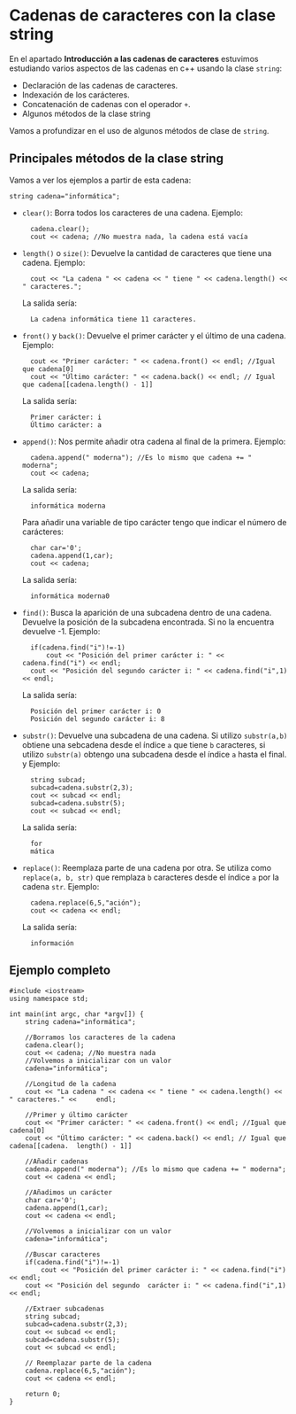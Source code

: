 # Cadenas de caracteres con la clase string

En el apartado **Introducción a las cadenas de caracteres** estuvimos estudiando varios aspectos de las cadenas en c++ usando la clase `string`:

* Declaración de las cadenas de caracteres.
* Indexación de los carácteres.
* Concatenación de cadenas con el operador `+`.
* Algunos métodos de la clase string

Vamos a profundizar en el uso de algunos métodos de clase de `string`.

## Principales métodos de la clase string

Vamos a ver los ejemplos a partir de esta cadena:

    string cadena="informática";

* `clear()`: Borra todos los caracteres de una cadena. Ejemplo:

        cadena.clear();
        cout << cadena; //No muestra nada, la cadena está vacía

* `length()` o `size()`: Devuelve la cantidad de caracteres que tiene una cadena. Ejemplo:

        cout << "La cadena " << cadena << " tiene " << cadena.length() << " caracteres.";
    La salida sería:

        La cadena informática tiene 11 caracteres.

* `front()` y `back()`: Devuelve el primer carácter y el último de una cadena. Ejemplo:

        cout << "Primer carácter: " << cadena.front() << endl; //Igual que cadena[0]
        cout << "Último carácter: " << cadena.back() << endl; // Igual que cadena[[cadena.length() - 1]]

    La salida sería:
    
        Primer carácter: i
        Último carácter: a

* `append()`: Nos permite añadir otra cadena al final de la primera. Ejemplo:

        cadena.append(" moderna"); //Es lo mismo que cadena += " moderna";
        cout << cadena;

    La salida sería:

        informática moderna

    Para añadir una variable de tipo carácter tengo que indicar el número de carácteres:

        char car='0';
        cadena.append(1,car);
        cout << cadena;

    La salida sería:

        informática moderna0

* `find()`: Busca la aparición de una subcadena dentro de una cadena. Devuelve la posición de la subcadena encontrada. Si no la encuentra devuelve -1. Ejemplo:

        if(cadena.find("i")!=-1)
		    cout << "Posición del primer carácter i: " << cadena.find("i") << endl;
	    cout << "Posición del segundo carácter i: " << cadena.find("i",1) << endl;

    La salida sería:

        Posición del primer carácter i: 0
        Posición del segundo carácter i: 8

* `substr()`: Devuelve una subcadena de una cadena. Si utilizo `substr(a,b)` obtiene una sebcadena desde el índice `a` que tiene `b` caracteres, si utilizo `substr(a)` obtengo una subcadena desde el índice `a` hasta el final. y Ejemplo:

        string subcad;
        subcad=cadena.substr(2,3);
        cout << subcad << endl;
        subcad=cadena.substr(5);
        cout << subcad << endl;

    La salida sería:

        for
        mática

* `replace()`: Reemplaza parte de una cadena por otra. Se utiliza como `replace(a, b, str)` que remplaza `b` caracteres desde el índice `a` por la cadena `str`. Ejemplo:

        cadena.replace(6,5,"ación");
        cout << cadena << endl;

    La salida sería:

        información

## Ejemplo completo

    #include <iostream>
    using namespace std;

    int main(int argc, char *argv[]) {
    	string cadena="informática";
    
    	//Borramos los caracteres de la cadena
    	cadena.clear();
    	cout << cadena; //No muestra nada
    	//Volvemos a inicializar con un valor
    	cadena="informática";
    
    	//Longitud de la cadena
    	cout << "La cadena " << cadena << " tiene " << cadena.length() << " caracteres." <<     endl;
    
    	//Primer y último carácter
    	cout << "Primer carácter: " << cadena.front() << endl; //Igual que cadena[0]
    	cout << "Último carácter: " << cadena.back() << endl; // Igual que cadena[[cadena.  length() - 1]]
    
    	//Añadir cadenas
    	cadena.append(" moderna"); //Es lo mismo que cadena += " moderna";
    	cout << cadena << endl;
    
    	//Añadimos un carácter
    	char car='0';
    	cadena.append(1,car);
    	cout << cadena << endl;
    
    	//Volvemos a inicializar con un valor
    	cadena="informática";
    
    	//Buscar caracteres
    	if(cadena.find("i")!=-1)
    		cout << "Posición del primer carácter i: " << cadena.find("i") << endl;
    	cout << "Posición del segundo  carácter i: " << cadena.find("i",1) << endl;
    
    	//Extraer subcadenas
    	string subcad;
    	subcad=cadena.substr(2,3);
    	cout << subcad << endl;
    	subcad=cadena.substr(5);
    	cout << subcad << endl;
    
    	// Reemplazar parte de la cadena
    	cadena.replace(6,5,"ación");
    	cout << cadena << endl;
    
    	return 0;
    }

